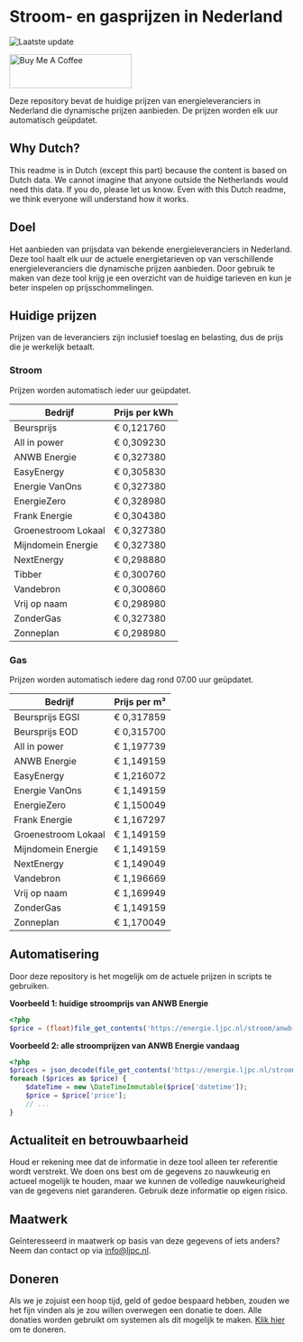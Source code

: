 # Stroom- en gasprijzen in Nederland

![Laatste update](https://img.shields.io/badge/laatste%20update-2024--07--27%2020%3A00%20CET-brightgreen)

<a href="https://www.buymeacoffee.com/Lars-" target="_blank"><img src="https://cdn.buymeacoffee.com/buttons/v2/default-orange.png" alt="Buy Me A Coffee" height="60" style="height: 60px !important;width: 217px !important;" ></a>

Deze repository bevat de huidige prijzen van energieleveranciers in Nederland die dynamische prijzen aanbieden. De prijzen worden elk uur automatisch geüpdatet.

## Why Dutch?

This readme is in Dutch (except this part) because the content is based on Dutch data. We cannot imagine that anyone outside the Netherlands would need this data. If you do, please let us know. Even with this Dutch readme, we think
everyone will understand how it works.

## Doel

Het aanbieden van prijsdata van bekende energieleveranciers in Nederland. Deze tool haalt elk uur de actuele energietarieven op van verschillende energieleveranciers die dynamische prijzen aanbieden. Door gebruik te maken van deze tool
krijg je een overzicht van de huidige tarieven en kun je beter inspelen op prijsschommelingen.

## Huidige prijzen

Prijzen van de leveranciers zijn inclusief toeslag en belasting, dus de prijs die je werkelijk betaalt.

### Stroom

Prijzen worden automatisch ieder uur geüpdatet.

 Bedrijf | Prijs per kWh 
---------|---------------
Beursprijs | € 0,121760
All in power | € 0,309230
ANWB Energie | € 0,327380
EasyEnergy | € 0,305830
Energie VanOns | € 0,327380
EnergieZero | € 0,328980
Frank Energie | € 0,304380
Groenestroom Lokaal | € 0,327380
Mijndomein Energie | € 0,327380
NextEnergy | € 0,298880
Tibber | € 0,300760
Vandebron | € 0,300860
Vrij op naam | € 0,298980
ZonderGas | € 0,327380
Zonneplan | € 0,298980


### Gas

Prijzen worden automatisch iedere dag rond 07.00 uur geüpdatet.

 Bedrijf | Prijs per m³ 
---------|--------------
Beursprijs EGSI | € 0,317859
Beursprijs EOD | € 0,315700
All in power | € 1,197739
ANWB Energie | € 1,149159
EasyEnergy | € 1,216072
Energie VanOns | € 1,149159
EnergieZero | € 1,150049
Frank Energie | € 1,167297
Groenestroom Lokaal | € 1,149159
Mijndomein Energie | € 1,149159
NextEnergy | € 1,149049
Vandebron | € 1,196669
Vrij op naam | € 1,169949
ZonderGas | € 1,149159
Zonneplan | € 1,170049


## Automatisering

Door deze repository is het mogelijk om de actuele prijzen in scripts te gebruiken.

**Voorbeeld 1: huidige stroomprijs van ANWB Energie**

```php
<?php
$price = (float)file_get_contents('https://energie.ljpc.nl/stroom/anwb-energie-nu.txt');

```

**Voorbeeld 2: alle stroomprijzen van ANWB Energie vandaag**

```php
<?php
$prices = json_decode(file_get_contents('https://energie.ljpc.nl/stroom/all-in-power-vandaag.json'),true);
foreach ($prices as $price) {
    $dateTime = new \DateTimeImmutable($price['datetime']);
    $price = $price['price'];
    // ...
}
```

## Actualiteit en betrouwbaarheid

Houd er rekening mee dat de informatie in deze tool alleen ter referentie wordt verstrekt. We doen ons best om de gegevens zo nauwkeurig en actueel mogelijk te houden, maar we kunnen de volledige nauwkeurigheid van de gegevens niet
garanderen. Gebruik deze informatie op eigen risico.

## Maatwerk

Geïnteresseerd in maatwerk op basis van deze gegevens of iets anders? Neem dan contact op
via [info@ljpc.nl](mailto:info@ljpc.nl?subject=Energie%20prijzen).

## Doneren

Als we je zojuist een hoop tijd, geld of gedoe bespaard hebben, zouden we het fijn vinden als je zou willen overwegen een
donatie te doen. Alle donaties worden gebruikt om systemen als dit mogelijk te
maken. [Klik hier](https://www.buymeacoffee.com/Lars-) om te doneren.
